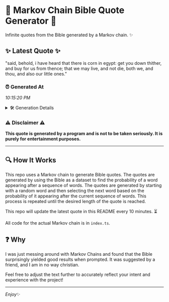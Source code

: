 # 📖 Markov Chain Bible Quote Generator 📖

Infinite quotes from the Bible generated by a Markov chain. ✨

## ✨ Latest Quote ✨
"said, behold, i have heard that there is corn in egypt: get you down thither, and buy for us from thence; that we may live, and not die, both we, and thou, and also our little ones."

### ⏰ Generated At
*10:15:20 PM*

<details>
    <summary>🛠️ Generation Details</summary>
    <p>
        <strong>🌱 Seed:</strong> said,<br>
        <strong>🔄 Iterations:</strong> 36<br>
        <strong>📜 Context History:</strong><br>[ said, ]: behold,<br>[ said,, behold, ]: i<br>[ said,, behold,, i ]: have<br>[ said,, behold,, i, have ]: heard<br>[ said,, behold,, i, have, heard ]: that<br>[ said,, behold,, i, have, heard, that ]: there<br>[ behold,, i, have, heard, that, there ]: is<br>[ i, have, heard, that, there, is ]: corn<br>[ have, heard, that, there, is, corn ]: in<br>[ heard, that, there, is, corn, in ]: egypt:<br>[ that, there, is, corn, in, egypt: ]: get<br>[ there, is, corn, in, egypt:, get ]: you<br>[ is, corn, in, egypt:, get, you ]: down<br>[ corn, in, egypt:, get, you, down ]: thither,<br>[ in, egypt:, get, you, down, thither, ]: and<br>[ egypt:, get, you, down, thither,, and ]: buy<br>[ get, you, down, thither,, and, buy ]: for<br>[ you, down, thither,, and, buy, for ]: us<br>[ down, thither,, and, buy, for, us ]: from<br>[ thither,, and, buy, for, us, from ]: thence;<br>[ and, buy, for, us, from, thence; ]: that<br>[ buy, for, us, from, thence;, that ]: we<br>[ for, us, from, thence;, that, we ]: may<br>[ us, from, thence;, that, we, may ]: live,<br>[ from, thence;, that, we, may, live, ]: and<br>[ thence;, that, we, may, live,, and ]: not<br>[ that, we, may, live,, and, not ]: die,<br>[ we, may, live,, and, not, die, ]: both<br>[ may, live,, and, not, die,, both ]: we,<br>[ live,, and, not, die,, both, we, ]: and<br>[ and, not, die,, both, we,, and ]: thou,<br>[ not, die,, both, we,, and, thou, ]: and<br>[ die,, both, we,, and, thou,, and ]: also<br>[ both, we,, and, thou,, and, also ]: our<br>[ we,, and, thou,, and, also, our ]: little<br>[ and, thou,, and, also, our, little ]: ones.<br>
    </p>
</details>

### ⚠️ Disclaimer ⚠️
**This quote is generated by a program and is not to be taken seriously. It is purely for entertainment purposes.**

---

## 🔍 How It Works

This repo uses a Markov chain to generate Bible quotes. The quotes are generated by using the Bible as a dataset to find the probability of a word appearing after a sequence of words. The quotes are generated by starting with a random word and then selecting the next word based on the probability of it appearing after the current sequence of words. This process is repeated until the desired length of the quote is reached.

This repo will update the latest quote in this README every 10 minutes. ⏳

All code for the actual Markov chain is in `index.ts`.

## ❓ Why

I was just messing around with Markov Chains and found that the Bible surprisingly yielded good results when prompted. 
It was suggested by a friend, and I am in no way christian.

Feel free to adjust the text further to accurately reflect your intent and experience with the project!

---

*Enjoy*✨
